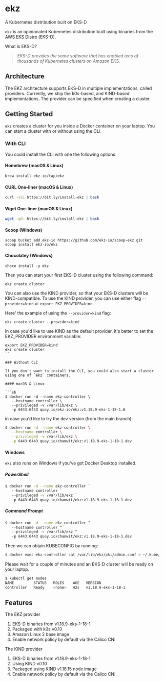 # ekz
A Kubernetes distribution built on EKS-D

`ekz` is an opinionated Kubernetes distribution built using binaries from the [AWS EKS Distro](https://distro.eks.amazonaws.com/) (EKS-D).

What is EKS-D?

  > *EKS-D provides the same software that has enabled tens of thousands of Kubernetes clusters on Amazon EKS.*

## Architecture

The EKZ architecture supports EKS-D in multiple implementations, called providers. Currently, we ship the k0s-based, and KIND-based implementations. The provider can be specified when creating a cluster.

## Getting Started

`ekz` creates a cluster for you inside a Docker container on your laptop. You can start a cluster with or without using the CLI.

### With CLI

You could install the CLI with one the following options.

#### Homebrew (macOS & Linux)
```sh
brew install ekz-io/tap/ekz
```

#### CURL One-liner (macOS & Linux)
```sh
curl -sSL https://bit.ly/install-ekz | bash
```

#### Wget One-liner (macOS & Linux)
```sh
wget -qO- https://bit.ly/install-ekz | bash
```

#### Scoop (Windows)
```
scoop bucket add ekz-io https://github.com/ekz-io/scoop-ekz.git
scoop install ekz-io/ekz
```

#### Chocolatey (Windows)
```
choco install -y ekz
```

Then you can start your first EKS-D cluster using the following command:
```
ekz create cluster
```

You can also use the KIND provider, so that your EKS-D clusters will be KIND-compatible.
To use the KIND provider, you can use either flag `--provider=kind` or `export EKZ_PROVIDER=kind`. 

Here' the example of using the `--provider=kind` flag:
```
ekz create cluster --provider=kind
```

In case you'd like to use KIND as the default provider, it's better to set the EKZ_PROVIDER environment variable:
```
export EKZ_PROVIDER=kind
ekz create cluster
``

### Without CLI

If you don't want to install the CLI, you could also start a cluster using one of `ekz` containers.

#### macOS & Linux

```sh
$ docker run -d --name ekz-controller \
   --hostname controller \
   --privileged -v /var/lib/ekz \
   -p 6443:6443 quay.io/ekz-io/ekz:v1.18.9-eks-1-18-1.6
```

in case you'd like to try the dev version (from the main branch):

```sh
$ docker run -d --name ekz-controller \
   --hostname controller \
   --privileged -v /var/lib/ekz \
   -p 6443:6443 quay.io/chanwit/ekz:v1.18.9-eks-1-18-1.dev
```
#### Windows

`ekz` also runs on Windows if you've got Docker Desktop installed.

##### PowerShell

```sh
$ docker run -d --name ekz-controller `
   --hostname controller `
   --privileged -v /var/lib/ekz `
   -p 6443:6443 quay.io/chanwit/ekz:v1.18.9-eks-1-18-1.dev
```
##### Command Prompt

```sh
$ docker run -d --name ekz-controller ^
   --hostname controller ^
   --privileged -v /var/lib/ekz ^
   -p 6443:6443 quay.io/chanwit/ekz:v1.18.9-eks-1-18-1.dev
```

Then we can obtain KUBECONFIG by running:

```sh
$ docker exec ekz-controller cat /var/lib/ekz/pki/admin.conf > ~/.kube/config
```

Please wait for a couple of minutes and an EKS-D cluster will be ready on your laptop.

```sh
$ kubectl get nodes
NAME         STATUS   ROLES    AGE   VERSION
controller   Ready    <none>   42s   v1.18.9-eks-1-18-1
```

## Features

The EKZ provider

  1. EKS-D binaries from v1.18.9-eks-1-18-1
  1. Packaged with k0s v0.10
  1. Amazon Linux 2 base image
  1. Enable network policy by default via the Calico CNI

The KIND provider

  1. EKS-D binaries from v1.18.9-eks-1-18-1
  1. Using KIND v0.10
  1. Packaged using KIND v1.18.15 node image
  1. Enable network policy by default via the Calico CNI
